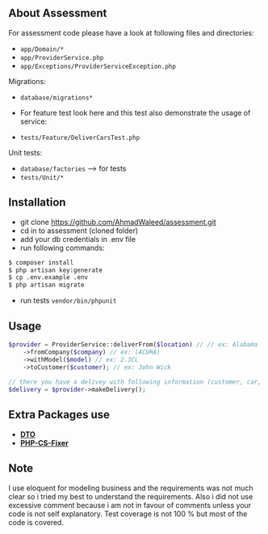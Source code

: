 ## About Assessment

For assessment code please have a look at following files and directories:

- `app/Domain/*`
- `app/ProviderService.php`
- `app/Exceptions/ProviderServiceException.php`

Migrations:

- `database/migrations*`

- For feature test look here and this test also demonstrate the usage of service:
- `tests/Feature/DeliverCarsTest.php`

Unit tests:
- `database/factories` --> for tests
- `tests/Unit/*`

## Installation
- git clone https://github.com/AhmadWaleed/assessment.git
- cd in to assessment (cloned folder)
- add your db credentials in .env file
- run following commands:
```bash
$ composer install
$ php artisan key:generate
$ cp .env.example .env
$ php artisan migrate
```
- run tests `vendor/bin/phpunit`

## Usage

```php
$provider = ProviderService::deliverFrom($location) // // ex: Alabama
    ->fromCompany($company) // ex: (ACURA)
    ->withModel($model) // ex: 2.3CL
    ->toCustomer($customer); // ex: John Wick
    
// there you have a delivey with following information (customer, car, location)
$delivery = $provider->makeDelivery();
```

## Extra Packages use

- **[DTO](https://github.com/spatie/data-transfer-object)**
- **[PHP-CS-Fixer](https://github.com/FriendsOfPHP/PHP-CS-Fixer)**

## Note

I use eloquent for modeling business and the requirements was not much clear so i tried my best to understand the requirements.
Also i did not use excessive comment because i am not in favour of comments unless your code is not self explanatory.
Test coverage is not 100 % but most of the code is covered.